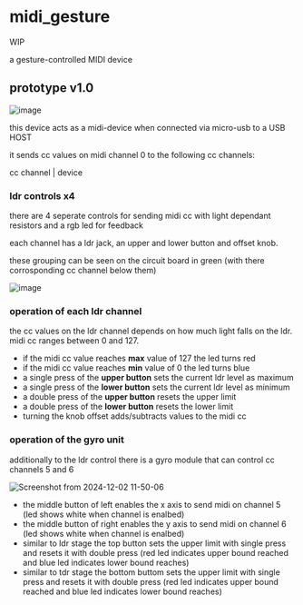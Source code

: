 # midi_gesture

WIP

a gesture-controlled MIDI device

## prototype v1.0

![image](https://github.com/user-attachments/assets/b6e907ae-41b0-477b-be2e-bad63831c19e)


this device acts as a midi-device when connected via micro-usb to a USB HOST

it sends cc values on midi channel 0 to the following cc channels:

cc channel | device

### ldr controls x4

there are 4 seperate controls for sending midi cc with light dependant resistors and a rgb led for feedback

each channel has a ldr jack, an upper and lower button and offset knob.

these grouping can be seen on the circuit board in green (with there corrosponding cc channel below them)

![image](https://github.com/user-attachments/assets/b61ffcb8-c77e-4848-89a7-0c1032219365)


### operation of each ldr channel

the cc values on the ldr channel depends on how much light falls on the ldr. midi cc ranges between 0 and 127. 

- if the midi cc value reaches __max__ value of 127 the led turns red
- if the midi cc value reaches __min__ value of 0 the led turns blue
- a single press of the __upper button__ sets the current ldr level as maximum
- a single press of the __lower button__ sets the current ldr level as minimum
- a double press of the __upper button__ resets the upper limit
- a double press of the __lower button__ resets the lower limit
- turning the knob offset adds/subtracts values to the midi cc

### operation of the gyro unit

additionally to the ldr control there is a gyro module that can control cc channels 5 and 6

![Screenshot from 2024-12-02 11-50-06](https://github.com/user-attachments/assets/c7a71628-8f44-4d19-98e2-c9c042968df2)

- the middle button of left enables the x axis to send midi on channel 5 (led shows white when channel is enalbed)
- the middle button of right enables the y axis to send midi on channel 6 (led shows white when channel is enalbed)
- similar to ldr stage the top button sets the upper limit with single press and resets it with double press (red led indicates upper bound reached and blue led indicates lower bound reaches)
- similar to tdr stage the bottom buttom sets the upper limit with single press and resets it with double press (red led indicates upper bound reached and blue led indicates lower bound reaches)
